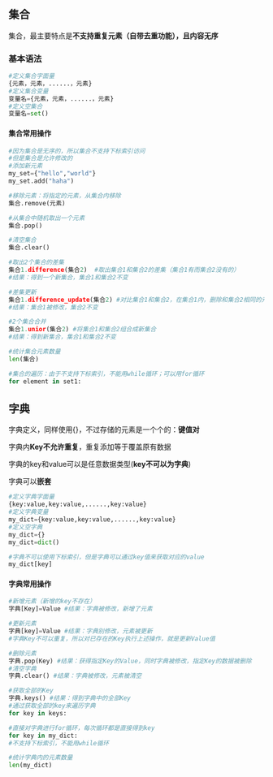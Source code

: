 

## 集合

集合，最主要特点是**不支持重复元素（自带去重功能），且内容无序**

### 基本语法

```python
#定义集合字面量
{元素，元素，......，元素}
#定义集合变量
变量名={元素，元素，......，元素}
#定义空集合
变量名=set()
```

#### 集合常用操作

```python
#因为集合是无序的，所以集合不支持下标索引访问
#但是集合是允许修改的
#添加新元素
my_set={"hello","world"}
my_set.add("haha")

#移除元素：将指定的元素，从集合内移除
集合.remove(元素)

#从集合中随机取出一个元素
集合.pop()    

#清空集合
集合.clear()

#取出2个集合的差集
集合1.difference(集合2)  #取出集合1和集合2的差集（集合1有而集合2没有的）
#结果：得到一个新集合，集合1和集合2不变

#差集更新
集合1.difference_update(集合2) #对比集合1和集合2，在集合1内，删除和集合2相同的元素
#结果：集合1被修改，集合2不变

#2个集合合并
集合1.unior(集合2) #将集合1和集合2组合成新集合
#结果：得到新集合，集合1和集合2不变

#统计集合元素数量
len(集合)

#集合的遍历：由于不支持下标索引，不能用while循环；可以用for循环
for element in set1:
```

## 字典

字典定义，同样使用{}，不过存储的元素是一个个的：**键值对**

字典内**Key不允许重复**，重复添加等于覆盖原有数据

字典的key和value可以是任意数据类型(**key不可以为字典**)

字典可以**嵌套**

```python
#定义字典字面量
{key:value,key:value,......,key:value}
#定义字典变量
my_dict={key:value,key:value,......,key:value}
#定义空字典
my_dict={}
my_dict=dict()

#字典不可以使用下标索引，但是字典可以通过key值来获取对应的value
my_dict[key]
```

#### 字典常用操作

```python
#新增元素（新增的key不存在）
字典[Key]=Value #结果：字典被修改，新增了元素

#更新元素
字典[key]=Value #结果：字典别修改，元素被更新
#字典Key不可以重复，所以对已存在的Key执行上述操作，就是更新Value值

#删除元素
字典.pop(Key) #结果：获得指定Key的Value，同时字典被修改，指定Key的数据被删除
#清空字典
字典.clear() #结果：字典被修改，元素被清空

#获取全部的Key
字典.keys() #结果：得到字典中的全部Key
#通过获取全部的key来遍历字典
for key in keys:

#直接对字典进行for循环，每次循环都是直接得到key
for key in my_dict:
#不支持下标索引，不能用while循环

#统计字典内的元素数量
len(my_dict)
```
